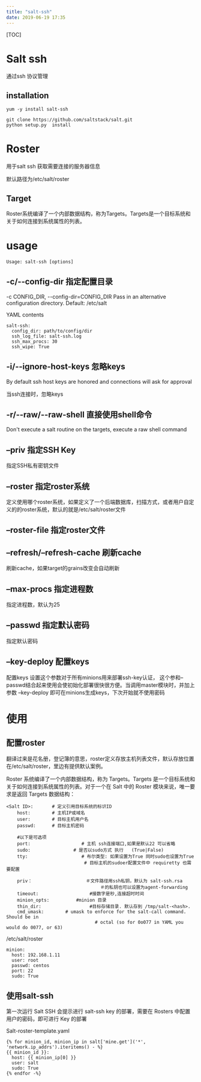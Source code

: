 ```yaml
---
title: "salt-ssh"
date: 2019-06-19 17:35
---
```

[TOC]



# Salt ssh

通过ssh 协议管理



## installation

```
yum -y install salt-ssh
```



```
git clone https://github.com/saltstack/salt.git
python setup.py  install
```





# Roster

用于salt ssh 获取需要连接的服务器信息



默认路径为/etc/salt/roster



## Target

Roster系统编译了一个内部数据结构，称为Targets。Targets是一个目标系统和关于如何连接到系统属性的列表。



# usage

```
Usage: salt-ssh [options]
```





## -c/--config-dir 	指定配置目录

-c CONFIG_DIR, --config-dir=CONFIG_DIR
Pass in an alternative configuration directory.
Default: /etc/salt

 YAML contents

```
salt-ssh:
  config_dir: path/to/config/dir
  ssh_log_file: salt-ssh.log
  ssh_max_procs: 30
  ssh_wipe: True
```





##  -i/--ignore-host-keys 忽略keys

By default ssh host keys are honored and connections
will ask for approval

当ssh连接时，忽略keys





## -r/--raw/--raw-shell 直接使用shell命令

Don't execute a salt routine on the targets, execute a
raw shell command



## –priv 	指定SSH Key

指定SSH私有密钥文件



## –roster 	指定roster系统

定义使用哪个roster系统，如果定义了一个后端数据库，扫描方式，或者用户自定义的的roster系统，默认的就是/etc/salt/roster文件



## –roster-file 	指定roster文件





## –refresh/–refresh-cache 	刷新cache

刷新cache，如果target的grains改变会自动刷新



## –max-procs	指定进程数

指定进程数，默认为25





## –passwd	指定默认密码

指定默认密码



## –key-deploy	配置keys

配置keys 设置这个参数对于所有minions用来部署ssh-key认证， 这个参和–passwd结合起来使用会使初始化部署很快很方便。当调用master模块时，并加上参数 –key-deploy 即可在minions生成keys，下次开始就不使用密码





# 使用

## 配置roster

翻译过来是花名册，登记簿的意思，roster定义存放主机列表文件，默认存放位置在/etc/salt/roster，里边有提供默认案例。

Roster 系统编译了一个内部数据结构，称为 Targets。Targets 是一个目标系统和关于如何连接到系统属性的列表。对于一个在 Salt 中的 Roster 模块来说，唯一要求是返回 Targets 数据结构：

```
<Salt ID>:       # 定义引用目标系统的标识ID
    host:        # 主机IP或域名
    user:        # 目标主机用户名
    passwd:      # 目标主机密码

    #以下是可选项
    port:                   # 主机 ssh连接端口,如果是默认22 可以省略
    sudo:                # 是否以sudo方式 执行   (True|False)
    tty:                    # 布尔类型: 如果设置为True 同时sudo也设置为True
                             # 目标主机的sudoer配置文件中 requiretty 也需要配置

    priv：                    ＃文件路径用ssh私钥，默认为 salt-ssh.rsa 
                                   ＃的私钥也可以设置为agent-forwarding 
    timeout:                   #接数字是秒,连接超时时间
    minion_opts:          #minion 目录 
    thin_dir:                  #目标存储目录. 默认存到 /tmp/salt-<hash>.
    cmd_umask:        # umask to enforce for the salt-call command. Should be in
                                 # octal (so for 0o077 in YAML you would do 0077, or 63)
```



/etc/salt/roster

```
minion:
  host: 192.168.1.11
  user: root
  passwd: centos
  port: 22
  sudo: True
```



## 使用salt-ssh

第一次运行 Salt SSH 会提示进行 salt-ssh key 的部署，需要在 Rosters 中配置用户的密码，即可进行 Key 的部署



Salt-roster-template.yaml

```
{% for minion_id, minion_ip in salt['mine.get']('*', 'network.ip_addrs').iteritems() - %}
{{ minion_id }}:
  host: {{ minion_ip[0] }}
  user: salt
  sudo: True
{% endfor -%}
```

